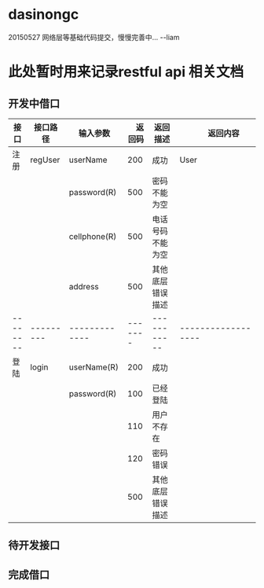 # dasinongc

20150527 网络层等基础代码提交，慢慢完善中...    --liam

# 此处暂时用来记录restful api 相关文档
## 开发中借口

| 接口   | 接口路径  | 输入参数 |　返回码 | 返回描述    |　　返回内容  |
|--------|-----------|----------|---------|-------------|------------------|
| 注册   | regUser | userName     | 200  |  成功         |    User       |
|        |         | password(R)  | 500  | 密码不能为空   |            |
|        |         | cellphone(R) | 500  |电话号码不能为空　|         | 
|        |         | address      | 500  | 其他底层错误描述  |          |
|--------|---------|-------------|-------|-----------|------------------|
| 登陆   |  login  |  userName(R)   |  200  |  成功     |　　　　　　　　　|
|        |         |  password(R)  |   100  | 已经登陆　|                  |
|        |         |               |   110  | 用户不存在|                  |
|        |         |               |   120  | 密码错误  |                  |
|        |         |               |   500  | 其他底层错误描述 |          |

## 待开发接口
## 完成借口


